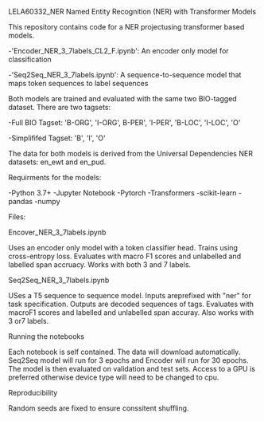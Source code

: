  LELA60332_NER
Named Entity Recognition (NER) with Transformer Models

This repository contains code for a NER projectusing transformer based models.

-'Encoder_NER_3_7labels_CL2_F.ipynb': An encoder only model for classification

-'Seq2Seq_NER_3_7labels.ipynb': A sequence-to-sequence model that maps token sequences to label sequences

Both models are trained and evaluated with the same two BIO-tagged dataset.
There are two tagsets:

-Full BIO Tagset: 'B-ORG', 'I-ORG', B-PER', 'I-PER', 'B-LOC', 'I-LOC', 'O'

-Simplififed Tagset: 'B', 'I', 'O'

The data for both models is derived from the Universal Dependencies NER datasets: en_ewt and en_pud. 

Requirments for the models:

-Python 3.7+
-Jupyter Notebook
-Pytorch
-Transformers
-scikit-learn
-pandas
-numpy

Files:

Encover_NER_3_7labels.ipynb

Uses an encoder only model with a token classifier head. Trains using cross-entropy loss. Evaluates with macro F1 scores and unlabelled and labelled span accruacy. Works with both 3 and 7 labels.

Seq2Seq_NER_3_7labels.ipynb

USes a T5 sequence to sequence model. Inputs areprefixed with "ner" for task specification. Outputs are decoded sequences of tags. Evaluates with macroF1 scores and labelled and unlabelled span accuray. Also works with 3 or7 labels. 

Running the notebooks

Each notebook is self contained. The data will download automatically. Seq2Seq model will run for 3 epochs and Encoder will run for 30 epochs. The model is then evaluated on validation and test sets. Access to a GPU is preferred otherwise device type will need to be changed to cpu. 


Reproducibility

Random seeds are fixed to ensure conssitent shuffling.
